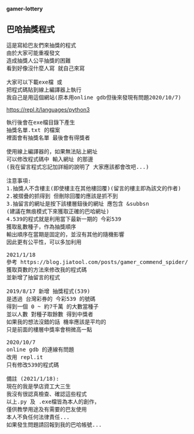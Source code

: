 #### gamer-lottery
## 巴哈抽獎程式
<pre>
這是寫給巴友們來抽獎的程式
由於大家可能重複發文
造成抽獎人公平抽獎的困難
看到好像沒什麼人寫 就自己來寫

大家可以下載exe檔 或
把程式碼貼到線上編譯器上執行
我自己是用這個網站(原本用online gdb但後來發現有問題2020/10/7)
</pre>
https://repl.it/languages/python3
<pre>
執行後會在exe檔目錄下產生
抽獎名單.txt 的檔案
裡面會有抽獎名單 最後會有得獎者

使用線上編譯器的，如果無法貼上網址
可以修改程式碼中 輸入網址 的那邊
(我在留言程式忘記加詳細的說明了 大家應該都會改吧...)

注意事項:
1.抽獎人不含樓主(即使樓主在其他樓回覆)(留言的樓主即為該文的作者)
2.被摺疊的抓得到 但刪除回覆的應該是抓不到
3.抽留言的網址是按下該樓層鈕後的網址 應包含 &subbsn
(建議在無痕模式下來獲取正確的巴哈網址)
4.539的程式就是利用當下最新一期的 今彩539
獲取亂數種子，作為抽獎順序
輸出順序在當期是固定的，並沒有其他的隨機影響
因此更有公平性，可以多加利用

2021/1/18
參考 https://blog.jiatool.com/posts/gamer_commend_spider/
獲取頁數的方法來修改我的程式碼
並新增了抽留言的程式

2019/8/17 新增 抽獎程式(539)
是透過 台灣彩券的 今彩539 的號碼
得到一個 0 ~ 約7千萬 的大數當種子
並以人數 對種子取餘數 得到中獎者
如果我的想法沒錯的話 機率應該是平均的
只是前面的樓層中獎率會稍微高一點

2020/10/7
online gdb 的連線有問題
改用 repl.it
只有修改539的程式碼

備註 (2021/1/18):
現在的我是學店資工大三生
我沒有很認真檢查、確認這些程式
以上.py 及 .exe檔皆為本人的創作，
僅供教學用途及有需要的巴友使用
本人不負任何法律責任...
如果發生問題請回報到我的巴哈帳號...
</pre>
